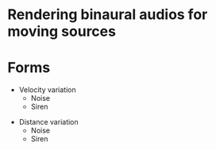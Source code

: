 # Rendering binaural audios for moving sources




# Forms

<ul>
<li>
 Velocity variation
 <ul> 
  <li>Noise</li>
  <li>Siren</li>
 </ul>
</li>
</ul>

<ul>
<li>
 Distance variation
 <ul> 
  <li>Noise</li>
  <li>Siren</li>
 </ul>
</li>
</ul>



